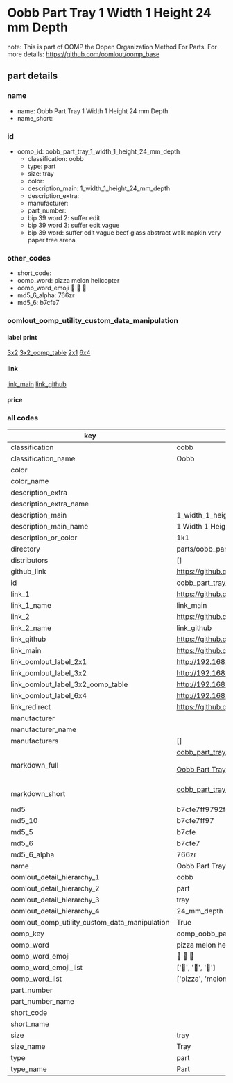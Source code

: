 # Oobb Part Tray 1 Width 1 Height 24 mm Depth  

note: This is part of OOMP the Oopen Organization Method For Parts. For more details: https://github.com/oomlout/oomp_base

##  part details
  







### name
* name: Oobb Part Tray 1 Width 1 Height 24 mm Depth
* name_short: 
### id
* oomp_id: oobb_part_tray_1_width_1_height_24_mm_depth
  * classification: oobb
  * type: part
  * size: tray
  * color: 
  * description_main: 1_width_1_height_24_mm_depth
  * description_extra: 
  * manufacturer: 
  * part_number: 
  * bip 39 word 2: suffer edit
  * bip 39 word 3: suffer edit vague
  * bip 39 word: suffer edit vague beef glass abstract walk napkin very paper tree arena

### other_codes
* short_code: 
* oomp_word: pizza melon helicopter
* oomp_word_emoji :pizza: :melon: :helicopter:
* md5_6_alpha: 766zr
* md5_6: b7cfe7






### oomlout_oomp_utility_custom_data_manipulation
#### label print
[3x2](http://192.168.1.245:1112/?label=oomp%20766zr)
[3x2_oomp_table](http://192.168.1.108:1112/?label=oomp%20766zr)
[2x1](http://192.168.1.242:1112/?label=oomp%20766zr)
[6x4](http://192.168.1.55:1112/?label=oomp%20766zr)    

#### link

[link_main](https://github.com/oomlout/oomlout_oomp_version_1_messy/tree/main/parts/oobb_part_tray_1_width_1_height_24_mm_depth) [link_github](https://github.com/oomlout/oomlout_oomp_version_1_messy/tree/main/parts/oobb_part_tray_1_width_1_height_24_mm_depth)                             

#### price







### all codes 
| key | value |  
| --- | --- |  
| classification | oobb |  
| classification_name | Oobb |  
| color |  |  
| color_name |  |  
| description_extra |  |  
| description_extra_name |  |  
| description_main | 1_width_1_height_24_mm_depth |  
| description_main_name | 1 Width 1 Height 24 mm Depth |  
| description_or_color | 1k1 |  
| directory | parts/oobb_part_tray_1_width_1_height_24_mm_depth |  
| distributors | [] |  
| github_link | https://github.com/oomlout/oomlout_oomp_part_src/tree/main/parts/oobb_part_tray_1_width_1_height_24_mm_depth |  
| id | oobb_part_tray_1_width_1_height_24_mm_depth |  
| link_1 | https://github.com/oomlout/oomlout_oomp_version_1_messy/tree/main/parts/oobb_part_tray_1_width_1_height_24_mm_depth |  
| link_1_name | link_main |  
| link_2 | https://github.com/oomlout/oomlout_oomp_version_1_messy/tree/main/parts/oobb_part_tray_1_width_1_height_24_mm_depth |  
| link_2_name | link_github |  
| link_github | https://github.com/oomlout/oomlout_oomp_version_1_messy/tree/main/parts/oobb_part_tray_1_width_1_height_24_mm_depth |  
| link_main | https://github.com/oomlout/oomlout_oomp_version_1_messy/tree/main/parts/oobb_part_tray_1_width_1_height_24_mm_depth |  
| link_oomlout_label_2x1 | http://192.168.1.242:1112/?label=oomp%20766zr |  
| link_oomlout_label_3x2 | http://192.168.1.245:1112/?label=oomp%20766zr |  
| link_oomlout_label_3x2_oomp_table | http://192.168.1.108:1112/?label=oomp%20766zr |  
| link_oomlout_label_6x4 | http://192.168.1.55:1112/?label=oomp%20766zr |  
| link_redirect | https://github.com/oomlout/oomlout_oomp_version_1_messy/tree/main/parts/oobb_part_tray_1_width_1_height_24_mm_depth |  
| manufacturer |  |  
| manufacturer_name |  |  
| manufacturers | [] |  
| markdown_full | [oobb_part_tray_1_width_1_height_24_mm_depth](none)<br>[](none)<br>[Oobb Part Tray 1 Width 1 Height 24 Mm Depth](none)<br><br> |  
| markdown_short | [oobb_part_tray_1_width_1_height_24_mm_depth](none)<br><br> |  
| md5 | b7cfe7ff9792fed003b17141e1519ec5 |  
| md5_10 | b7cfe7ff97 |  
| md5_5 | b7cfe |  
| md5_6 | b7cfe7 |  
| md5_6_alpha | 766zr |  
| name | Oobb Part Tray 1 Width 1 Height 24 mm Depth |  
| oomlout_detail_hierarchy_1 | oobb |  
| oomlout_detail_hierarchy_2 | part |  
| oomlout_detail_hierarchy_3 | tray |  
| oomlout_detail_hierarchy_4 | 24_mm_depth |  
| oomlout_oomp_utility_custom_data_manipulation | True |  
| oomp_key | oomp_oobb_part_tray_1_width_1_height_24_mm_depth |  
| oomp_word | pizza melon helicopter |  
| oomp_word_emoji | :pizza: :melon: :helicopter: |  
| oomp_word_emoji_list | [':pizza:', ':melon:', ':helicopter:'] |  
| oomp_word_list | ['pizza', 'melon', 'helicopter'] |  
| part_number |  |  
| part_number_name |  |  
| short_code |  |  
| short_name |  |  
| size | tray |  
| size_name | Tray |  
| type | part |  
| type_name | Part |  

